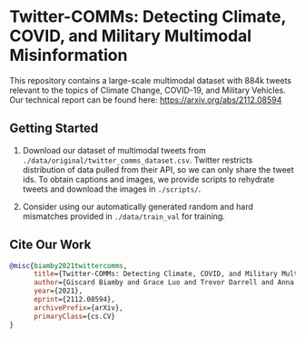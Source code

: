 # Twitter-COMMs: Detecting Climate, COVID, and Military Multimodal Misinformation

This repository contains a large-scale multimodal
dataset with 884k tweets relevant to the topics of Climate Change, COVID-19, and Military Vehicles. Our technical report can be found here: <https://arxiv.org/abs/2112.08594>

## Getting Started

1. Download our dataset of multimodal tweets from `./data/original/twitter_comms_dataset.csv`. Twitter restricts distribution of data pulled from their API, so we can only share the tweet ids. To obtain captions and images, we provide scripts to rehydrate tweets and download the images in `./scripts/`.

2. Consider using our automatically generated random and hard mismatches provided in `./data/train_val` for training.

## Cite Our Work

```bib
@misc{biamby2021twittercomms,
      title={Twitter-COMMs: Detecting Climate, COVID, and Military Multimodal Misinformation},
      author={Giscard Biamby and Grace Luo and Trevor Darrell and Anna Rohrbach},
      year={2021},
      eprint={2112.08594},
      archivePrefix={arXiv},
      primaryClass={cs.CV}
}
```